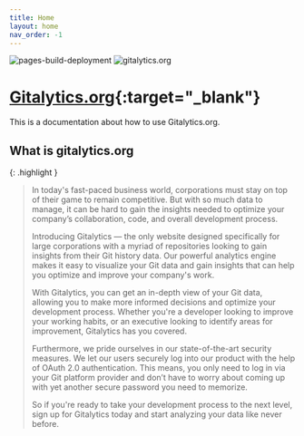 ```yaml
---
title: Home
layout: home
nav_order: -1
---
```


![pages-build-deployment](https://github.com/Gitalytics-org/docs/actions/workflows/pages/pages-build-deployment/badge.svg)
![gitalytics.org](https://img.shields.io/website?down_message=offline&label=gitalytics.org&up_color=success&up_message=online&url=https%3A%2F%2Fgitalytics.org)

# [Gitalytics.org](https://gitalytics.org){:target="_blank"}

This is a documentation about how to use Gitalytics.org.

## What is gitalytics.org

{: .highlight }
> In today's fast-paced business world, corporations must stay on top of their game to remain competitive. But with so much data to manage, it can be hard to gain the insights needed to optimize your company’s collaboration, code, and overall development process.
> 
> Introducing Gitalytics — the only website designed specifically for large corporations with a myriad of repositories looking to gain insights from their Git history data. Our powerful analytics engine makes it easy to visualize your Git data and gain insights that can help you optimize and improve your company's work. 
> 
> With Gitalytics, you can get an in-depth view of your Git data, allowing you to make more informed decisions and optimize your development process. Whether you're a developer looking to improve your working habits, or an executive looking to identify areas for improvement, Gitalytics has you covered.
> 
> Furthermore, we pride ourselves in our state-of-the-art security measures. We let our users securely log into our product with the help of OAuth 2.0 authentication. This means, you only need to log in via your Git platform provider and don’t have to worry about coming up with yet another secure password you need to memorize.
> 
> So if you're ready to take your development process to the next level, sign up for Gitalytics today and start analyzing your data like never before.
